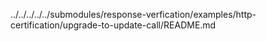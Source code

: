 ../../../../../submodules/response-verfication/examples/http-certification/upgrade-to-update-call/README.md